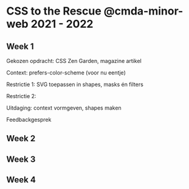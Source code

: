 # CSS to the Rescue @cmda-minor-web 2021 - 2022

## Week 1 
Gekozen opdracht: CSS Zen Garden, magazine artikel

Context: prefers-color-scheme (voor nu eentje)

Restrictie 1: SVG toepassen in shapes, masks én filters

Restrictie 2:

Uitdaging: context vormgeven, shapes maken


Feedbackgesprek

## Week 2

## Week 3

## Week 4
